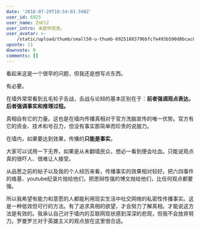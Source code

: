 ```yaml
---
date: '2018-07-29T10:54:03.598Z'
user_id: 6925
user_name: ZnEt2
user_intro: 未提供信息。
user_avatar: >-
    /static/upload/thumb/small50-u-thumb-69251883796bfcfe493b590d8bcac8596275a394cd74.png
upvote: 11
downvote: 0
comments: []
---
```


看起来这是一个很早的问题，但我还是想写点东西。

有必要。

在墙外常常看到五毛轮子舌战，舌战与论辩的基本区别在于：<span style="font-weight: 700;">前者强调观点表达，后者强调事实和推理过程。</span>

真相自有它的力量。这也是在墙内传播真相对于官方洗脑宣传的唯一优势。官方有它的资金、技术和号召力，但没有事实那简单而珍贵的说服力。

在墙内，如果要达到效果，传播的**只能是事实**。

大家可以试用一下无界，如果是从未翻墙民众，想必一看到便会吐血。只能说观点真的很吓人、很难让人接受。

从品葱之前的帖子以及我的个人经历来看，传播事实的效果相对较好。把六四事件的维基、youtube纪录片抛给他们，把思辩性强的博文抛给他们，比任何观点都要强。

所以我希望有能力和意愿的人都能利用现实生活中社交网络的私密性传播事实。这是一种低效但可行的方法。有了追求真相的欲望，才会努力了解真相。才能说这方法是有效的。我承认自己对于墙内的互联网现状感到深深的悲观，但我不会放弃努力。罗曼罗兰对于英雄主义的观点放在这里很合适。
